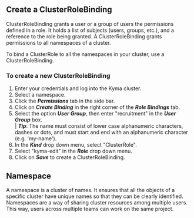 ## Create a ClusterRoleBinding
ClusterRoleBinding grants a user or a group of users the permissions defined in a role.
It holds a list of subjects (users, groups, etc.), and a reference to the role being granted.
A ClusterRoleBinding grants permissions to all namespaces of a cluster. 

To bind a ClusterRole to all the namespaces in your cluster, use a ClusterRoleBinding.  

### To create a new ClusterRoleBinding  

1. Enter your credentials and log into the Kyma cluster.  
2. Select a namespace.
3. Click the _**Permissions**_ tab in the side bar.
4. Click on _**Create Binding**_ in the right corner of the _**Role Bindings**_ tab.
5. Select the option _**User Group**_, then enter "recruitment" in the _**User Group**_ box.  
 | _**Tip**_: The name must consist of lower case alphanumeric characters, dashes or dots, and must start and end with an alphanumeric character (e.g. 'my-name'). 
6. In the _**Kind**_ drop down menu, select "ClusterRole".
7. Select "kyma-edit" in the _**Role**_ drop down menu.
8. Click on _**Save**_ to create a ClusterRoleBinding.



## Namespace

A namespace is a cluster of names. It ensures that all the objects of a specific cluster have unique names so that they can be clearly identified. 
Namespaces are a way of sharing cluster resources among multiple users. This way, users across multiple teams can work on the same project.
